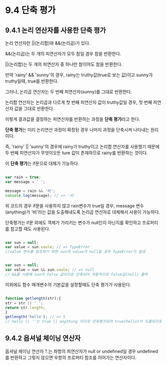 # 9.4 단축 평가
## 9.4.1 논리 연산자를 사용한 단축 평가
논리 연산자란 ||(논리합)와 &&(논리곱)가 있다. 

&&(논리곱)는 두 개의 피연산자가 모두 참일 경우 참을 반환한다.

||(논리합)는 두 개의 피연산자 중 하나만 참이어도 참을 반환한다.

만약 'rainy' && 'sunny'의 경우, rainy는 truthy값(true로 보는 값)이고 sunny가 truthy일때, true를 반환한다.

그러나, 논리곱 연산자는 두 번째 피연산자(sunny)를 그대로 반환한다.

논리합 연산자는 논리곱과 다르게 첫 번째 피연산자 값이 truthy값일 경우, 첫 번째 피연산자 값을 그대로 반환한다.

이렇게 결과값을 결정하는 피연산자를 반환하는 과정을 **단축 평가**라고 한다.

**단축 평가**는 미리 논리연산 과정이 확정된 경우 나머지 과정을 단축시켜 나타내는 원리이다.

즉, 'rainy' || 'sunny'의 경우에 rainy가 truthy이고 논리합 연산자를 사용했기 때문에 두 번째 피연산자가 무엇이오든 ture 값이 존재하므로 rainy를 반환하는 것이다.

이 **단축 평가**는 if문으로 대체가 가능하다.
```javascript

var rain = true;
var message = ' ';

message = rain && '비';
console.log(message); // => '비'
```

위 코드의 경우 if문을 사용하지 않고 rain변수가 true일 경우, message 변수(anything)가 '비'라는 값을 도출해내도록 논리곱 연산자로 대체해서 사용이 가능하다. 

단축평가는 if문 외에도 객체가 가리키는 변수가 null인지 아닌지를 확인하고 프로퍼티를 참고할 때도 사용된다.

```javascript

var sun = null;
var value = sun.vaule; // => TypeError
//value 변수를 참조하기 위한 sun의 value가 null일 경우 TypeError가 발생
```

```javascript

var sun = null;
var value = sun && sun.vaule; // => null
// &&를 사용해 sun이 falsy 값이므로 단축되어 자동적으로 false값(null) 출력
```

이외에도 함수 매개변수의 기본값을 설정할때도 단축 평가가 사용된다.

```javascript

function getlength(str);{
str = str || ' ';
return str.length;
}
getlength('hello'); // => 5
// hello || ''는 true || anything 이므로 단축평가되어 true(hello)가 도출되므로 str.length를 통해 str의 길이(=hello의 길이) 5를 출력된다.
```

## 9.4.2 옵셔널 체이닝 연산자

옵셔널 체이닝 연산자 ?.는 좌항의 피연산자가 null or undefined일 경우 undefined를 반환하고 그렇지 않으면 우항의 프로퍼티 참조를 이어가는 연산자이다.

```javascript


```

